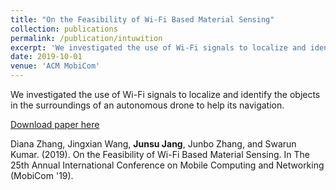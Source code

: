 ```yaml
---
title: "On the Feasibility of Wi-Fi Based Material Sensing"
collection: publications
permalink: /publication/intuwition
excerpt: 'We investigated the use of Wi-Fi signals to localize and identify the objects in the surroundings of an autonomous drone to help its navigation.'
date: 2019-10-01
venue: 'ACM MobiCom'
---
```


We investigated the use of Wi-Fi signals to localize and identify the objects in the surroundings of an autonomous drone to help its navigation.

[Download paper here](https://dl.acm.org/citation.cfm?id=3345442)

Diana Zhang, Jingxian Wang, <strong>Junsu Jang</strong>, Junbo Zhang, and Swarun Kumar. (2019). On the Feasibility of Wi-Fi Based Material Sensing. In The 25th Annual International Conference on Mobile Computing and Networking (MobiCom '19).